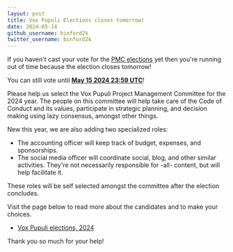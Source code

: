 ```yaml
---
layout: post
title: Vox Pupuli Elections closes tomorrow!
date: 2024-05-14
github_username: binford2k
twitter_username: binford2k
---
```


If you haven't cast your vote for the [PMC elections](https://voxpupuli.org/blog/2024/04/09/pmc-elections-voting-period/) yet
then you're running out of time because the election closes tomorrow!

You can still vote until [**May 15 2024 23:59 UTC**](https://www.timeanddate.com/countdown/vote?iso=20240515T2359&p0=1440&msg=Vox+Pupuli+election+closes!&font=hand&csz=1)!

Please help us select the Vox Pupuli Project Management Committee for the 2024 year.
The people on this committee will help take care of the Code of Conduct and its
values, participate in strategic planning, and decision making using lazy consensus,
amongst other things.

New this year, we are also adding two specialized roles:

- The accounting officer will keep track of budget, expenses, and sponsorships.
- The social media officer will coordinate social, blog, and other similar activities.
  They're not necessarily responsible for -all- content, but will help facilitate it.

These roles will be self selected amongst the committee after the election concludes.

Visit the page below to read more about the candidates and to make your choices.

- [Vox Pupuli elections, 2024](https://civs1.civs.us/cgi-bin/vote.pl?id=E_c3a85d1acd3e9feb&akey=dc65601945c5628c)

Thank you so much for your help!
